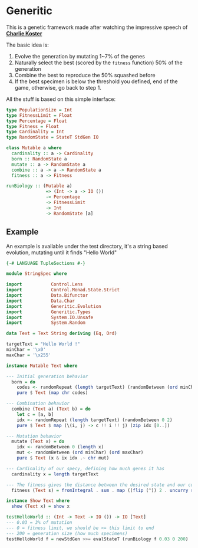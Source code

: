 # Generitic

This is a genetic framework made after watching the impressive speech of [**Charlie Koster**](https://www.infoq.com/presentations/genetic-algorithms)

The basic idea is:

1. Evolve the generation by mutating 1~7% of the genes
2. Naturally select the best (scored by the `fitness` function) 50% of the generation
3. Combine the best to reproduce the 50% squashed before
4. If the best specimen is below the threshold you defined, end of the game,
otherwise, go back to step 1.

All the stuff is based on this simple interface:

```haskell
type PopulationSize = Int
type FitnessLimit = Float
type Percentage = Float
type Fitness = Float
type Cardinality = Int
type RandomState = StateT StdGen IO

class Mutable a where
  cardinality :: a -> Cardinality
  born :: RandomState a
  mutate :: a -> RandomState a
  combine :: a -> a -> RandomState a
  fitness :: a -> Fitness

runBiology :: (Mutable a)
               => (Int -> a -> IO ())
               -> Percentage
               -> FitnessLimit
               -> Int
               -> RandomState [a]
```

## Example

An example is available under the test directory, it's a string based evolution, mutating until it finds "Hello World"

```haskell
{-# LANGUAGE TupleSections #-}

module StringSpec where

import           Control.Lens
import           Control.Monad.State.Strict
import           Data.Bifunctor
import           Data.Char
import           Generitic.Evolution
import           Generitic.Types
import           System.IO.Unsafe
import           System.Random

data Text = Text String deriving (Eq, Ord)

targetText = "Hello World !"
minChar = '\x0'
maxChar = '\x255'

instance Mutable Text where

--- Initial generation behavior
  born = do
    codes <- randomRepeat (length targetText) (randomBetween (ord minChar) (ord maxChar))
    pure $ Text (map chr codes)

--- Combination behavior
  combine (Text a) (Text b) = do
    let c = [a, b]
    idx <- randomRepeat (length targetText) (randomBetween 0 2)
    pure $ Text $ map (\(i, j) -> c !! i !! j) (zip idx [0..])

--- Mutation behavior
  mutate (Text x) = do
    idx <- randomBetween 0 (length x)
    mut <- randomBetween (ord minChar) (ord maxChar)
    pure $ Text (x & ix idx .~ chr mut)

--- Cardinality of our specy, defining how much genes it has
  cardinality x = length targetText

--- The fitness gives the distance between the desired state and our current mutation
  fitness (Text s) = fromIntegral . sum . map ((flip (^)) 2 . uncurry subtract . bimap ord ord) $ zip s targetText

instance Show Text where
  show (Text x) = show x

testHelloWorld :: (Int -> Text -> IO ()) -> IO [Text]
--- 0.03 = 3% of mutation
--- 0 = fitness limit, we should be <= this limit to end
--- 200 = generation size (how much specimens)
testHelloWorld f = newStdGen >>= evalStateT (runBiology f 0.03 0 200)
```
